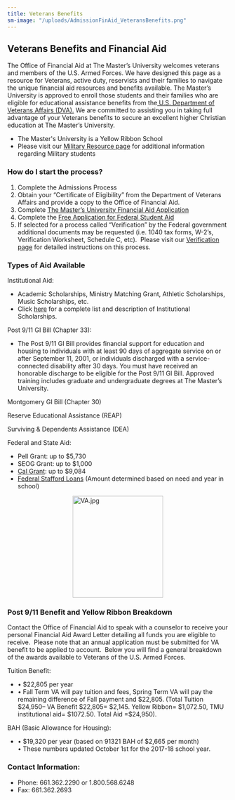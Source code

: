 ```yaml
---
title: Veterans Benefits
sm-image: "/uploads/AdmissionFinAid_VeteransBenefits.png"
---
```


<h2>Veterans Benefits and Financial Aid</h2>
<p>The Office of Financial Aid at The Master’s University welcomes veterans and members of the U.S. Armed Forces. We have designed this page as a resource for Veterans, active duty, reservists and their families to navigate the unique financial aid resources and benefits available. The Master’s University is approved to enroll those students and their families who are eligible for educational assistance benefits from the<a style="background-color: #ffffff;" href="http://www.va.gov/" target="_blank"> U.S. Department of Veterans Affairs (DVA).</a> We are committed to assisting you in taking full advantage of your Veterans benefits to secure an excellent higher Christian education at The Master’s University.</p>
<ul>
<li><span class="boldText">The Master's University is a Yellow Ribbon School</span></li>
<li><span class="boldText">Please visit our <a href="http://www.masters.edu/admissions/military.aspx" target="_blank">Military Resource page</a> for additional information regarding Military students</span></li>
</ul>
<h3>How do I start the process?</h3>
<ol>
<li>Complete the Admissions Process</li>
<li>Obtain your “Certificate of Eligibility” from the Department of Veterans Affairs and provide a copy to the Office of Financial Aid.</li>
<li>Complete <a href="/media/869351/forms-application-faa.pdf" target="_blank" title="Forms- Application- FAA.pdf">The Master’s University Financial Aid Application</a></li>
<li>Complete the <a href="http://www.fafsa.ed.gov/" target="blank">Free Application for Federal Student Aid</a></li>
<li>If selected for a process called “Verification” by the Federal government additional documents may be requested (i.e. 1040 tax forms, W-2’s, Verification Worksheet, Schedule C, etc).  Please visit our <a href="http://www.masters.edu/financial-aid/verification-process" target="_blank">Verification page</a> for detailed instructions on this process.</li>
</ol>
<h3>Types of Aid Available</h3>
<p><span class="boldText">Institutional Aid:</span></p>
<ul>
<li>Academic Scholarships, Ministry Matching Grant, Athletic Scholarships, Music Scholarships, etc.</li>
<li>Click <a href="/undergrad/financial-aid/generalundergraduateprogram/newandtransfer.aspx" target="blank" title="newandtransfer">here</a> for a complete list and description of Institutional Scholarships.</li>
</ul>
<p><span class="boldText">Post 9/11 GI Bill (Chapter 33):</span></p>
<ul>
<li>The Post 9/11 GI Bill provides financial support for education and housing to individuals with at least 90 days of aggregate service on or after September 11, 2001, or individuals discharged with a service-connected disability after 30 days. You must have received an honorable discharge to be eligible for the Post 9/11 GI Bill. Approved training includes graduate and undergraduate degrees at The Master’s University.</li>
</ul>
<p><span class="boldText">Montgomery GI Bill (Chapter 30)</span></p>
<p><span class="boldText">Reserve Educational Assistance (REAP)</span></p>
<p><span class="boldText">Surviving & Dependents Assistance (DEA)</span></p>
<p><span class="boldText">Federal and State Aid:</span></p>
<ul>
<li>Pell Grant: up to $5,730</li>
<li>SEOG Grant: up to $1,000</li>
<li><a href="/undergrad/financial-aid/generalundergraduateprogram/calgrant.aspx" target="_blank">Cal Grant</a>: up to $9,084</li>
<li><a href="/undergrad/financial-aid/loans.aspx" target="_blank">Federal Stafford Loans</a> (Amount determined based on need and year in school)</li>
</ul>
<p><img style="display: block; margin-left: auto; margin-right: auto;" alt="VA.jpg" src="/media/803973/VA.jpg" width="206" height="232" /></p>
<h3><span>Post 9/11 Benefit and Yellow Ribbon Breakdown</span></h3>
<p>Contact the Office of Financial Aid to speak with a counselor to receive your personal Financial Aid Award Letter detailing all funds you are eligible to receive.  Please note that an annual application must be submitted for VA benefit to be applied to account.  Below you will find a general breakdown of the awards available to Veterans of the U.S. Armed Forces.</p>
<p><span class="boldText">Tuition Benefit:</span></p>
<ul>
<li>• $22,805 per year</li>
<li>• Fall Term VA will pay tuition and fees, Spring Term VA will pay the remaining difference of Fall payment and $22,805. (Total Tuition $24,950– VA Benefit $22,805= $2,145. Yellow Ribbon= $1,072.50, TMU institutional aid= $1072.50. Total Aid =$24,950).</li>
</ul>
<p><span class="boldText">BAH (Basic Allowance for Housing):</span></p>
<ul>
<li>• $19,320 per year (based on 91321 BAH of $2,665 per month) <br />• These numbers updated October 1st for the 2017-18 school year.</li>
</ul>
<h3><span style="font-weight: bold;">Contact Information:</span></h3>
<ul>
<li>Phone: 661.362.2290 or 1.800.568.6248</li>
<li>Fax: 661.362.2693</li>
</ul>